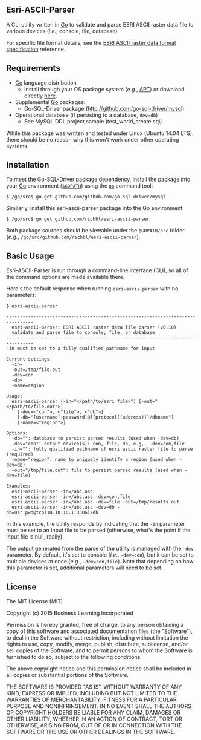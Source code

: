 ## Esri-ASCII-Parser
A CLI utility written in [Go](https://golang.org/ "Go Language") to validate and parse ESRI ASCII raster data file to various devices (*i.e.*, console, file, database).

For specific file format details, see the [ESRI ASCII raster data format specification](http://resources.esri.com/help/9.3/ArcGISDesktop/com/Gp_ToolRef/Spatial_Analyst_Tools/esri_ascii_raster_format.htm "ESRI ASCII Raster Data Format") reference.

## Requirements

 - [Go](https://golang.org/ "Go Language") language distribution
	 - Install through your OS package system (*e.g.*, [APT](http://en.wikipedia.org/wiki/Advanced_Packaging_Tool)) or download directly [here](https://golang.org/dl/).
 -  Supplemental [Go](https://golang.org/ "Go Language") packages:
    +  Go-SQL-Driver package (http://github.com/go-sql-driver/mysql)
 -  Operational database (if persisting to a database, `dev=db`)
    + See MySQL DDL project sample (test_world_create.sql)
    
While this package was written and tested under Linux (Ubuntu 14.04 LTS), there should be no reason why this won't work under other operating systems. 

## Installation
To meet the Go-SQL-Driver package dependency, install the package into your [Go](https://golang.org/ "Go Language") environment ([`$GOPATH`](http://code.google.com/p/go-wiki/wiki/GOPATH "GOPATH")) using the [`go`](http://golang.org/cmd/go/ "go command") command tool:

	$ /go/src$ go get github.com/github.com/go-sql-driver/mysql

Similarly, install this esri-ascii-parser package into the Go environment:

	$ /go/src$ go get github.com/richbl/esri-ascii-parser
	
Both package sources should be viewable under the `$GOPATH/src` folder (*e.g.*, `/go/src/github.com/richbl/esri-ascii-parser`).
	
## Basic Usage
Esri-ASCII-Parser is run through a command-line interface (CLI), so all of the command options are made available there.

Here's the default response when running `esri-ascii-parser` with no parameters:

    $ esri-ascii-parser

	--------------------------------------------------------------------------------
	  esri-ascii-parser: ESRI ASCII raster data file parser (v0.10)
	  validate and parse file to console, file, or database
	--------------------------------------------------------------------------------
	-in must be set to a fully qualified pathname for input
	
	Current settings:
	  -in=
	  -out=/tmp/file.out
	  -dev=con
	  -db=
	  -name=region
	
	Usage:
	  esri-ascii-parser (-in="</path/to/esri_file>") [-out="</path/to/file.out">]
	    [-dev=<"con">, <"file">, <"db">]
	    [-db="[username[:password]@][protocol[(address)]]/dbname"]
	    [-name=<"region">]
	
	Options:
	  -db="": database to persist parsed results (used when -dev=db)
	  -dev="con": output device(s): con, file, db, e.g,. -dev=con,file
	  -in="": fully qualified pathname of esri ascii raster file to parse (required)
	  -name="region": name to uniquely identify a region (used when -dev=db)
	  -out="/tmp/file.out": file to persist parsed results (used when -dev=file)
	
	Examples:
	  esri-ascii-parser -in=/abc.asc
	  esri-ascii-parser -in=/abc.asc -dev=con,file
	  esri-ascii-parser -in=/abc.asc -dev=file -out=/tmp/results.out
	  esri-ascii-parser -in=/abc.asc -dev=db -db=usr:pwd@tcp(10.10.10.1:3306)/db

In this example, the utility responds by indicating that the `-in` parameter must be set to an input file to be parsed (otherwise, what's the point if the input file is null, really).

The output generated from the parse of the utility is managed with the `-dev` parameter. By default, it's set to console (*i.e.*, `-dev=con`), but it can be set to multiple devices at once (*e.g.*, `-dev=con,file`). Note that depending on how this parameter is set, additional parameters will need to be set.

## License

The MIT License (MIT)

Copyright (c) 2015 Business Learning Incorporated

Permission is hereby granted, free of charge, to any person obtaining a copy of this software and associated documentation files (the "Software"), to deal in the Software without restriction, including without limitation the rights to use, copy, modify, merge, publish, distribute, sublicense, and/or sell copies of the Software, and to permit persons to whom the Software is furnished to do so, subject to the following conditions:

The above copyright notice and this permission notice shall be included in all copies or substantial portions of the Software.

THE SOFTWARE IS PROVIDED "AS IS", WITHOUT WARRANTY OF ANY KIND, EXPRESS OR IMPLIED, INCLUDING BUT NOT LIMITED TO THE WARRANTIES OF MERCHANTABILITY, FITNESS FOR A PARTICULAR PURPOSE AND NONINFRINGEMENT. IN NO EVENT SHALL THE AUTHORS OR COPYRIGHT HOLDERS BE LIABLE FOR ANY CLAIM, DAMAGES OR OTHER LIABILITY, WHETHER IN AN ACTION OF CONTRACT, TORT OR OTHERWISE, ARISING FROM, OUT OF OR IN CONNECTION WITH THE SOFTWARE OR THE USE OR OTHER DEALINGS IN THE
SOFTWARE.
